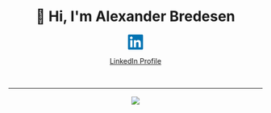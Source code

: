 <h1 align="center">👋 Hi, I'm Alexander Bredesen</h1>

<div align="center">
<a href="https://www.linkedin.com/in/alexander-bredesen"><img align="center" height="30" src="https://raw.githubusercontent.com/alexander474/alexander474/master/linkedin.png">
<p>LinkedIn Profile</p></a>
<br>
</div>

---

<p align='center'>
<img align='center' src="https://rushter.com/counter.svg">
 </p>
